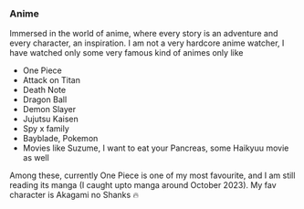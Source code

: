### Anime

Immersed in the world of anime, where every story is an adventure and every character, an inspiration. I am not a very hardcore anime watcher, I have watched only some very famous kind of animes only like 
- One Piece
- Attack on Titan
- Death Note
- Dragon Ball
- Demon Slayer
- Jujutsu Kaisen
- Spy x family
- Bayblade, Pokemon
- Movies like Suzume, I want to eat your Pancreas, some Haikyuu movie as well

Among these, currently One Piece is one of my most favourite, and I am still reading its manga (I caught upto manga around October 2023). My fav character is Akagami no Shanks :fire: 
